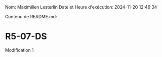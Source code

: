 Nom: Maximilien Lesterlin
Date et Heure d'exécution: 2024-11-20 12:46:34

Contenu de README.md:

# R5-07-DS

Modification 1
